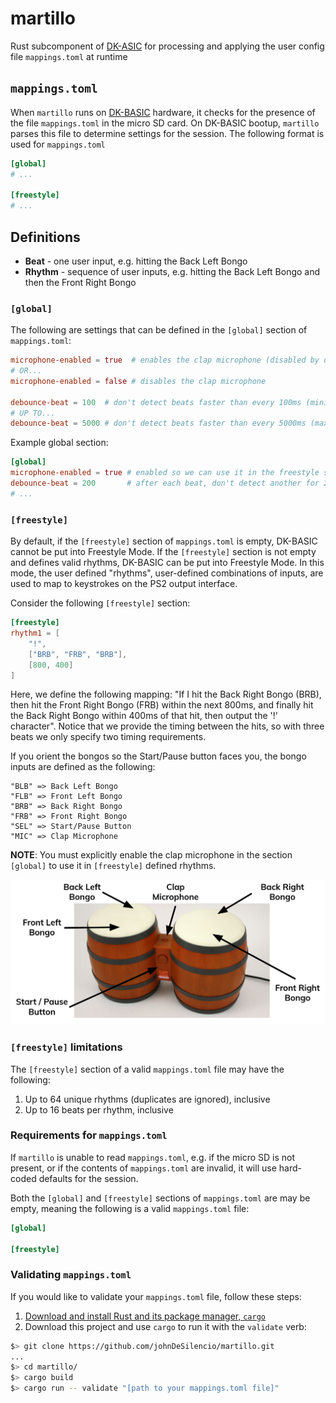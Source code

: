 # martillo

Rust subcomponent of [DK-ASIC](https://github.com/johnDeSilencio/DK-BASIC)
for processing and applying the user config file `mappings.toml` at runtime

## `mappings.toml`

When `martillo` runs on [DK-BASIC](https://github.com/johnDeSilencio/DK-BASIC)
hardware, it checks for the presence of the file `mappings.toml` in the micro
SD card. On DK-BASIC bootup, `martillo` parses this file to determine settings
for the session. The following format is used for `mappings.toml`

```toml
[global]
# ...

[freestyle]
# ...
```

## Definitions

* __Beat__ - one user input, e.g. hitting the Back Left Bongo
* __Rhythm__ - sequence of user inputs, e.g. hitting the Back Left Bongo
and then the Front Right Bongo

### `[global]`

The following are settings that can be defined in the `[global]` section
of `mappings.toml`:

```toml
microphone-enabled = true  # enables the clap microphone (disabled by default)
# OR...
microphone-enabled = false # disables the clap microphone

debounce-beat = 100  # don't detect beats faster than every 100ms (minimum)
# UP TO...
debounce-beat = 5000 # don't detect beats faster than every 5000ms (maximum)
```

Example global section:

```toml
[global]
microphone-enabled = true # enabled so we can use it in the freestyle section
debounce-beat = 200       # after each beat, don't detect another for 200ms
# ...
```

### `[freestyle]`

By default, if the `[freestyle]` section of `mappings.toml` is empty,
DK-BASIC cannot be put into Freestyle Mode. If the `[freestyle]` section is
not empty and defines valid rhythms, DK-BASIC can be put into Freestyle Mode.
In this mode, the user defined "rhythms", user-defined combinations of inputs,
are used to map to keystrokes on the PS2 output interface.

Consider the following `[freestyle]` section:

```toml
[freestyle]
rhythm1 = [
    "!",
    ["BRB", "FRB", "BRB"],
    [800, 400]
]
```

Here, we define the following mapping: "If I hit the Back Right Bongo (BRB), then
hit the Front Right Bongo (FRB) within the next 800ms, and finally hit the Back
Right Bongo within 400ms of that hit, then output the '!' character". Notice that
we provide the timing between the hits, so with three beats we only specify two
timing requirements.

If you orient the bongos so the Start/Pause button faces you, the bongo inputs are
defined as the following:

```none
"BLB" => Back Left Bongo
"FLB" => Front Left Bongo
"BRB" => Back Right Bongo
"FRB" => Front Right Bongo
"SEL" => Start/Pause Button
"MIC" => Clap Microphone
```

__NOTE__: You must explicitly enable the clap microphone in the section `[global]`
to use it in `[freestyle]` defined rhythms.

![DK Bongos input diagram](./doc/dk_inputs.png)

### `[freestyle]` limitations

The `[freestyle]` section of a  valid `mappings.toml` file may have
the following:

1. Up to 64 unique rhythms (duplicates are ignored), inclusive
2. Up to 16 beats per rhythm, inclusive

### Requirements for `mappings.toml`

If `martillo` is unable to read `mappings.toml`, e.g. if the micro SD is not
present, or if the contents of `mappings.toml` are invalid, it will use
hard-coded defaults for the session.

Both the `[global]` and `[freestyle]` sections of `mappings.toml` are
may be empty, meaning the following is a valid `mappings.toml` file:

```toml
[global]

[freestyle]
```

### Validating `mappings.toml`

If you would like to validate your `mappings.toml` file, follow these steps:

1. [Download and install Rust and its package manager, `cargo`](https://www.rust-lang.org/tools/install)
2. Download this project and use `cargo` to run it with the `validate` verb:

```bash
$> git clone https://github.com/johnDeSilencio/martillo.git
...
$> cd martillo/
$> cargo build
$> cargo run -- validate "[path to your mappings.toml file]"
```
